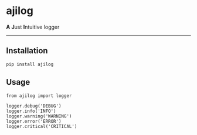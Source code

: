 # ajilog
**A** **J**ust **I**ntuitive logger

---

## Installation

    pip install ajilog
    
## Usage

    from ajilog import logger
    
    logger.debug('DEBUG')
    logger.info('INFO')
    logger.warning('WARNING')
    logger.error('ERROR')
    logger.critical('CRITICAL')
